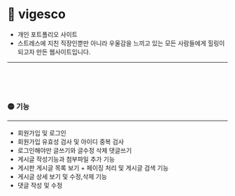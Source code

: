 <h1>📌 vigesco</h1>
<ul>
  <li>개인 포트폴리오 사이트</li>
  <li>스트레스에 지친 직장인뿐만 아니라 우울감을 느끼고 있는 모든 사람들에게 힐링이 되고자 만든 웹사이트입니다.</li>
</ul>
<hr>

<br><br><br>

<h3>🟡 기능<br><hr></h3>
<ul>
  <li>회원가입 및 로그인</li>
  <li>회원가입 유효성 검사 및 아이디 중복 검사</li>
  <li>로그인해야만 글쓰기와 글수정 삭제 댓글쓰기</li>
  <li>게시글 작성기능과 첨부파일 추가 기능</li>
  <li>게시판 게시글 목록 보기 + 페이징 처리 및 게시글 검색 기능</li>
  <li>게시글 상세 보기 및 수정,삭제 기능</li>
  <li>댓글 작성 및 수정</li>
</ul>

